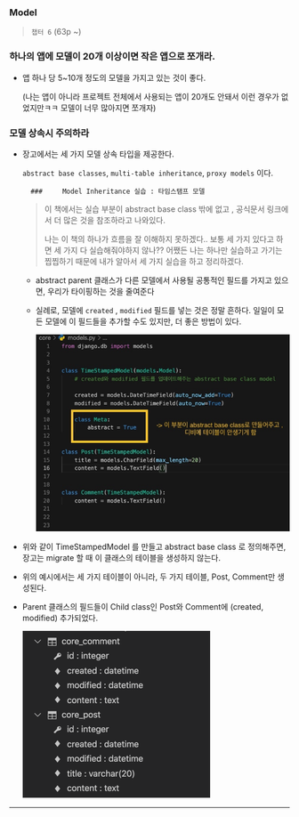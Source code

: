 ### Model

>  `챕터 6` (63p ~)





### 하나의 앱에 모델이 20개 이상이면 작은 앱으로 쪼개라.

- 앱 하나 당 5~10개 정도의 모델을 가지고 있는 것이 좋다.

  (나는 앱이 아니라 프로젝트 전체에서 사용되는 앱이 20개도 안돼서 이런 경우가 없었지만ㅋㅋ 모델이 너무 많아지면 쪼개자)



### 모델 상속시 주의하라

- 장고에서는 세 가지 모델 상속 타입을 제공한다.

   `abstract base classes`, `multi-table inheritance`, `proxy models`  이다.



		### 	Model Inheritance 실습 : 타임스탬프 모델

	> 이 책에서는 실습 부분이 abstract base class 밖에 없고 , 공식문서 링크에서 더 많은 것을 참조하라고 나와있다. 
	>
	> 나는 이 책의 하나가 흐름을 잘 이해하지 못하겠다.. 보통 세 가지 있다고 하면 세 가지 다 실습해줘야하지 않나?? 어쨌든 나는 하나만 실습하고 가기는 찝찝하기 때문에 내가 알아서 세 가지 실습을 하고 정리하겠다. 



  - abstract parent 클래스가 다른 모델에서 사용될 공통적인 필드를 가지고 있으면, 우리가 타이핑하는 것을 줄여준다

  - 실례로, 모델에 `created` , `modified` 필드를 넣는 것은 정말 흔하다. 일일이 모든 모델에 이 필드들을 추가할 수도 있지만, 더 좋은 방법이 있다.

    

    ![abstract base class 실습](Model.assets/abstract_base-0262021.jpg)

    

- 위와 같이 TimeStampedModel 를 만들고 abstract base class 로 정의해주면, 장고는 migrate 할 때 이 클래스의 테이블을 생성하지 않는다.

- 위의 예시에서는 세 가지 테이블이 아니라, 두 가지 테이블, Post, Comment만 생성된다. 

- Parent 클래스의 필드들이 Child class인 Post와 Comment에 (created, modified)  추가되었다.

  

  <img src="Model.assets/abstract_base_table.png" alt="스크린샷 2021-01-10 오후 4.06.06" style="zoom: 50%;" />



---



